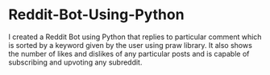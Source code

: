 # Reddit-Bot-Using-Python
I created a Reddit Bot using Python that replies to particular comment which is sorted by a keyword given by the user using praw library. It also shows the number of likes and dislikes of any particular posts and is capable of subscribing and upvoting any subreddit.
